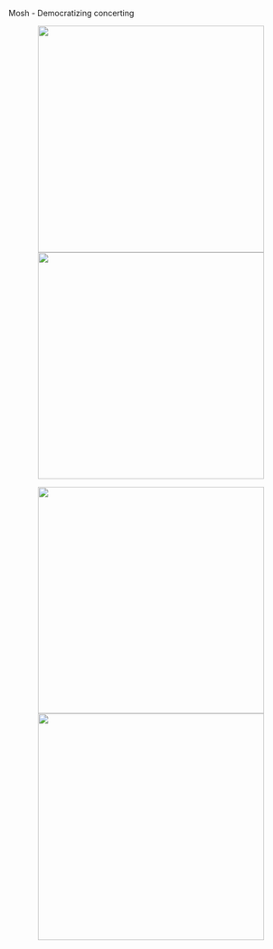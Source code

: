 <p>Mosh - Democratizing concerting</p>
<p align="center">
  <img src="https://github.com/user-attachments/assets/ff3f295b-a1df-44fa-b3a7-9f4b869f2485" width="400"/>
  <img src="https://github.com/user-attachments/assets/97f0bd43-1cfc-4205-abeb-e9bb0755f146" width="400"/>
</p>
<p align="center">
  <img src="https://github.com/user-attachments/assets/839a7c8d-d990-4ca1-8c54-26a84ce72b81" width="400"/>
  <img src="https://github.com/user-attachments/assets/f8606ffb-9cd8-4968-94a0-d830d4012389" width="400"/>
</p>
